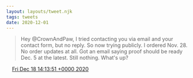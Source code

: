 ```yaml
---
layout: layouts/tweet.njk
tags: tweets
date: 2020-12-01
---
```


> Hey @CrownAndPaw, I tried contacting you via email and your contact form, but no reply\. So now trying publicly\. I ordered Nov\. 28\. No order updates at all\. Got an email saying proof should be ready Dec\. 5 at the latest\. Still nothing\. What's up?

<img src="/img/tweet-media/tweet.ico" width="12" /> [Fri Dec 18 14:13:51 +0000 2020](https://twitter.com/timwasson/status/1339936921913597956)